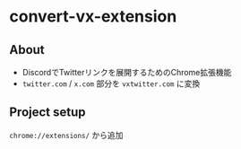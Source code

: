 # convert-vx-extension

## About
- DiscordでTwitterリンクを展開するためのChrome拡張機能
- `twitter.com` / `x.com` 部分を `vxtwitter.com` に変換

## Project setup

`chrome://extensions/` から追加
